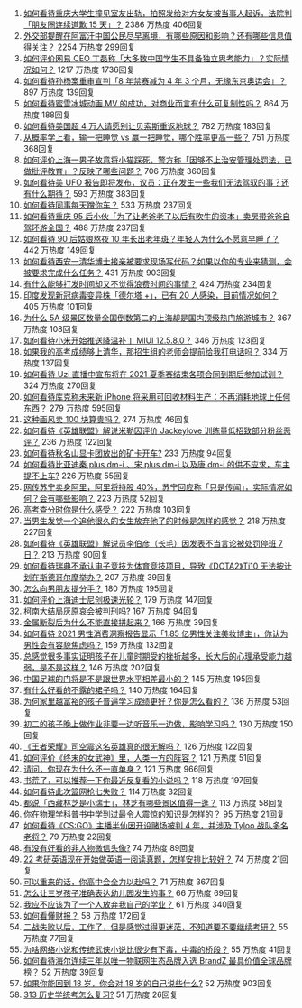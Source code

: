 1. [如何看待重庆大学生撞见室友出轨，拍照发给对方女友被当事人起诉，法院判「朋友圈连续道歉 15 天」？](https://www.zhihu.com/question/466513016) 2386 万热度 406回复
1. [外交部提醒在阿富汗中国公民尽早离境，有哪些原因和影响？还有哪些信息值得关注？](https://www.zhihu.com/question/466217700) 2254 万热度 299回复
1. [如何评价网易 CEO 丁磊称「大多数中国学生不具备独立思考能力」？实际情况如何？](https://www.zhihu.com/question/466490549) 1217 万热度 1736回复
1. [如何看待孙杨案重审宣判「8 年禁赛减为 4 年 3 个月，无缘东京奥运会」？](https://www.zhihu.com/question/466646307) 897 万热度 139回复
1. [如何看待蜜雪冰城动画 MV 的成功，对商业而言有什么可复制性吗？](https://www.zhihu.com/question/465195632) 864 万热度 188回复
1. [如何看待美国超 4 万人请愿别让贝索斯重返地球？](https://www.zhihu.com/question/466270783) 782 万热度 183回复
1. [从概率学上看，输一把睡觉 vs 赢一把睡觉，哪个胜率更高一些？](https://www.zhihu.com/question/461910176) 751 万热度 368回复
1. [如何评价上海一男子故意将小猫踩死，警方称「因够不上治安管理处罚法，已做批评教育」？反映了哪些问题？](https://www.zhihu.com/question/466304670) 706 万热度 360回复
1. [如何看待美 UFO 报告即将发布，议员：正在发生一些我们无法驾驭的事？还有什么期待？](https://www.zhihu.com/question/465771991) 593 万热度 383回复
1. [如何看待同事每天蹭你车？](https://www.zhihu.com/question/63645770) 533 万热度 237回复
1. [如何看待重庆 95 后小伙「为了让老爸老了以后有吹牛的资本」卖房带爸爸自驾环游全国？](https://www.zhihu.com/question/466349378) 488 万热度 237回复
1. [如何看待 90 后姑娘熬夜 10 年长出老年斑？年轻人为什么不愿意早睡了？](https://www.zhihu.com/question/466328145) 442 万热度 149回复
1. [如何看待西安一清华博士接亲被要求现场写代码？如果以你的专业来猜测，会被要求完成什么任务？](https://www.zhihu.com/question/466165757) 431 万热度 903回复
1. [有什么能够打发时间却又不觉得浪费时间的事情？](https://www.zhihu.com/question/301386253) 424 万热度 234回复
1. [印度发现新冠病毒变异株「德尔塔 +」，已有 20 人感染，目前情况如何？](https://www.zhihu.com/question/466349358) 405 万热度 101回复
1. [为什么 5A 级景区数量全国倒数第二的上海却是国内顶级热门旅游城市？](https://www.zhihu.com/question/466381415) 367 万热度 108回复
1. [如何看待小米开始推送降温补丁 MIUI 12.5.8.0？](https://www.zhihu.com/question/466310277) 346 万热度 123回复
1. [如果我的高考成绩够上清华，那招生组的老师会提前给我打电话吗？](https://www.zhihu.com/question/454386015) 334 万热度 137回复
1. [如何看待 Uzi 直播中宣布将在 2021 夏季赛结束各项合同到期后参加试训？](https://www.zhihu.com/question/465645680) 324 万热度 270回复
1. [如何看待库克称未来新 iPhone 将采用可回收材料生产：不再消耗地球上任何东西？](https://www.zhihu.com/question/466278095) 279 万热度 595回复
1. [这种画风卖 100 块算贵吗？](https://www.zhihu.com/question/465453498) 274 万热度 46回复
1. [如何看待《英雄联盟》解说米勒因评价 Jackeylove 训练量低招致部分粉丝恶评？](https://www.zhihu.com/question/466123710) 236 万热度 122回复
1. [如何看待秋名山显卡团放出的矿卡开车?](https://www.zhihu.com/question/465645313) 233 万热度 94回复
1. [如何看待比亚迪秦 plus dm-i 、宋 plus dm-i 以及唐 dm-i 的供不应求，车主提不上车?](https://www.zhihu.com/question/459492306) 226 万热度 55回复
1. [网传苏宁卖身阿里，阿里将持股 40%，苏宁回应称「只是传闻」，实际情况如何？会有哪些影响？](https://www.zhihu.com/question/466571042) 223 万热度 52回复
1. [高考查分时你是什么感受？](https://www.zhihu.com/question/466111722) 222 万热度 103回复
1. [当男生发觉一个追他很久的女生放弃他了的时候是怎样的感觉？](https://www.zhihu.com/question/266589774) 218 万热度 227回复
1. [如何看待《英雄联盟》解说员李伯彦（长毛）因发表不当言论被处罚停班 7 日？](https://www.zhihu.com/question/466514186) 213 万热度 90回复
1. [如何看待瑞典不承认电子竞技为体育竞技项目，导致《DOTA2》Ti10 无法按计划在斯德哥尔摩举办？](https://www.zhihu.com/question/466481205) 207 万热度 39回复
1. [怎么向男朋友提分手？](https://www.zhihu.com/question/327222167) 180 万热度 195回复
1. [如何评价上海迪士尼创极速光轮？](https://www.zhihu.com/question/445718276) 179 万热度 147回复
1. [柯南大结局灰原哀会被判刑吗?](https://www.zhihu.com/question/386040910) 167 万热度 94回复
1. [金属断裂后为什么不能直接拼起来？](https://www.zhihu.com/question/34674308) 166 万热度 39回复
1. [如何看待 2021 男性消费洞察报告显示「1.85 亿男性关注美妆博主」，你认为男性会有容貌焦虑吗？](https://www.zhihu.com/question/466573038) 159 万热度 132回复
1. [总感觉很多事实证明孩子在儿童时期受的挫折越多，长大后的心理承受能力越弱，是不是这样？](https://www.zhihu.com/question/266704437) 146 万热度 202回复
1. [中国足球的门将是不是跟世界水平相差最小的？](https://www.zhihu.com/question/409596507) 145 万热度 195回复
1. [有什么好看的不露的裙子吗？](https://www.zhihu.com/question/449495437) 140 万热度 164回复
1. [为何家里越富裕的孩子普遍学习成绩更好？你是怎么看的？](https://www.zhihu.com/question/450056291) 136 万热度 53回复
1. [初二的孩子晚上做作业非要一边听音乐一边做，影响学习吗？](https://www.zhihu.com/question/421790883) 130 万热度 150回复
1. [《王者荣耀》司空震这名英雄真的很无解吗？](https://www.zhihu.com/question/462884750) 126 万热度 122回复
1. [如何评价《终末的女武神》里，人类一方的阵容？](https://www.zhihu.com/question/326427730) 121 万热度 51回复
1. [请问，你现在为什么还一直单身？](https://www.zhihu.com/question/457922593) 121 万热度 966回复
1. [书荒了，可以推荐一下你最近反复看的小说吗？](https://www.zhihu.com/question/379247015) 118 万热度 197回复
1. [如何看待此次篮网抢七失败？](https://www.zhihu.com/question/466102154) 114 万热度 32回复
1. [都说「西藏林芝是小瑞士」，林芝有哪些景区值得一逛？](https://www.zhihu.com/question/465538943) 113 万热度 58回复
1. [你在物理学科普书中学到过最令人震惊的知识是怎样的？](https://www.zhihu.com/question/456001315) 95 万热度 21回复
1. [如何看待《CS:GO》主播半仙因开设赌场被判 4 年，并涉及 Tyloo 战队多名老将？](https://www.zhihu.com/question/465799818) 79 万热度 22回复
1. [有没有好看的非人物微信头像?](https://www.zhihu.com/question/387563344) 74 万热度 89回复
1. [22 考研英语现在开始做英语一阅读真题，怎样安排比较好？](https://www.zhihu.com/question/466315395) 74 万热度 21回复
1. [可以重来的话，你高中会全力以赴吗？](https://www.zhihu.com/question/463562103) 71 万热度 367回复
1. [怎么让三岁孩子准确表达幼儿园发生的事？](https://www.zhihu.com/question/455057144) 66 万热度 69回复
1. [我应不应该为了一个人放弃我自己的学业？](https://www.zhihu.com/question/465220537) 61 万热度 340回复
1. [如何看懂财报？](https://www.zhihu.com/question/19645090) 58 万热度 172回复
1. [二战失败以后，工作了，但是感觉过得更迷茫，不知道要不要继续考研？](https://www.zhihu.com/question/460355264) 55 万热度 77回复
1. [为啥网络小说和传统武侠小说比很少有下毒，中毒的桥段？](https://www.zhihu.com/question/466556670) 55 万热度 41回复
1. [如何看待海尔连续三年以唯一物联网生态品牌入选 BrandZ 最具价值全球品牌榜？](https://www.zhihu.com/question/466497087) 52 万热度 39回复
1. [如果你能回到 18 岁，你会对 18 岁的自己说些什么?](https://www.zhihu.com/question/457534440) 52 万热度 903回复
1. [313 历史学统考怎么复习?](https://www.zhihu.com/question/449165516) 51 万热度 26回复
